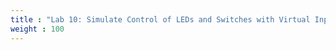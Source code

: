 ```yaml
---
title : "Lab 10: Simulate Control of LEDs and Switches with Virtual Input/Output Interface (VIO)"
weight : 100
---
```


